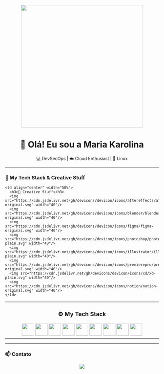 <!-- GIF de boas-vindas -->
<div align="center">
  <img src="https://wallpaperaccess.com/full/2641159.gif" width="400"/>
</div>

<h1 align="center">👋 Olá! Eu sou a Maria Karolina</h1>

<p align="center">
💻 DevSecOps | ☁️ Cloud Enthusiast | 🐧 Linux
</p>

---

### 🧰 My Tech Stack & Creative Stuff

<table>
  <tr>
    <td align="center" width="50%">
      <h3>⚙️ My Tech Stack</h3>
      <img src="https://cdn.jsdelivr.net/gh/devicons/devicon/icons/amazonwebservices/amazonwebservices-original.svg" width="40"/>
      <img src="https://cdn.jsdelivr.net/gh/devicons/devicon/icons/docker/docker-original.svg" width="40"/>
      <img src="https://cdn.jsdelivr.net/gh/devicons/devicon/icons/kubernetes/kubernetes-plain.svg" width="40"/>
      <img src="https://cdn.jsdelivr.net/gh/devicons/devicon/icons/prometheus/prometheus-original.svg" width="40"/>
      <img src="https://cdn.jsdelivr.net/gh/devicons/devicon/icons/linux/linux-original.svg" width="40"/>
      <img src="https://cdn.jsdelivr.net/gh/devicons/devicon/icons/python/python-original.svg" width="40"/>
      <img src="https://cdn.jsdelivr.net/gh/devicons/devicon/icons/mysql/mysql-original.svg" width="40"/>
      <img src="https://cdn.jsdelivr.net/gh/devicons/devicon/icons/postgresql/postgresql-original.svg" width="40"/>
      <img src="https://cdn.jsdelivr.net/gh/devicons/devicon/icons/azure/azure-original.svg" width="40"/>
    </td>
    
    <td align="center" width="50%">
      <h3>🎨 Creative Stuff</h3>
      <img src="https://cdn.jsdelivr.net/gh/devicons/devicon/icons/aftereffects/aftereffects-original.svg" width="40"/>
      <img src="https://cdn.jsdelivr.net/gh/devicons/devicon/icons/blender/blender-original.svg" width="40"/>
      <img src="https://cdn.jsdelivr.net/gh/devicons/devicon/icons/figma/figma-original.svg" width="40"/>
      <img src="https://cdn.jsdelivr.net/gh/devicons/devicon/icons/photoshop/photoshop-plain.svg" width="40"/>
      <img src="https://cdn.jsdelivr.net/gh/devicons/devicon/icons/illustrator/illustrator-plain.svg" width="40"/>
      <img src="https://cdn.jsdelivr.net/gh/devicons/devicon/icons/premierepro/premierepro-original.svg" width="40"/>
      <img src="https://cdn.jsdelivr.net/gh/devicons/devicon/icons/xd/xd-plain.svg" width="40"/>
      <img src="https://cdn.jsdelivr.net/gh/devicons/devicon/icons/notion/notion-original.svg" width="40"/>
    </td>
  </tr>
</table>

---

### 📫 Contato

<div align="center">
  <a href="https://www.linkedin.com/in/mariaakarolina/">
    <img src="https://img.shields.io/badge/LinkedIn-blue?logo=linkedin&style=for-the-badge" />
  </a>
  <a href
